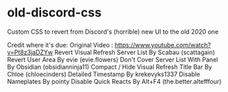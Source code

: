 # old-discord-css
Custom CSS to revert from Discord's (horrible) new UI to the old 2020 one

Credit where it's due:
Original Video : https://www.youtube.com/watch?v=Pt8z3jaDZYw
Revert Visual Refresh Server List By Scabau (scattagain)
Revert User Area By evie (evie.flowers)
Don't Cover Server List With Panel By Obsidian (obsidianninja11)
Compact / Hide Visual Refresh Title Bar By Chloe (chloecinders)
Detailed Timestamp By krekevyks1337
Disable Nameplates By pointy
Disable Quick Reacts By Alt+F4 (the.better.altefffour)
